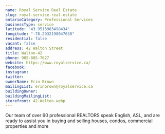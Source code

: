 ```yaml
---
name: Royal Service Real Estate
slug: royal-service-real-estate
ontarioCategory: Professional Services
businessType: service
latitude: "43.9513983498434"
longitude: "-78.2932198047638"
residential: false
vacant: false
address: 42 Walton Street
title: Walton-42
phone: 905-885-7627
website: https://www.royalservice.ca/
facebook:
instagram:
twitter:
ownerName: Erin Brown
mailingList: erinbrown@royalservice.ca
buildingOwner:
buildingMailingList:
storefront: 42-Walton.webp
---
```


Our team of over 60 professional REALTORS speak English, ASL, and are ready to assist you in buying and selling houses,
condos, commercial properties and more
